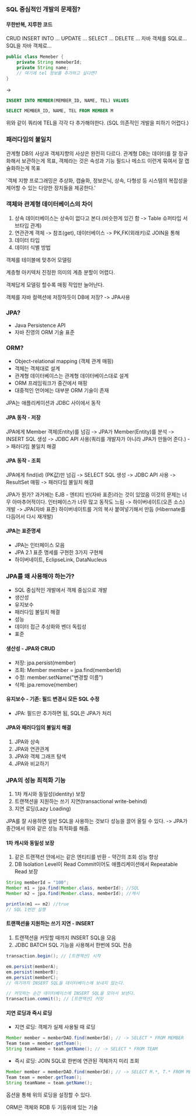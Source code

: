 ### SQL 중심적인 개발의 문제점?

#### 무한반복, 지루한 코드

CRUD
INSERT INTO ...
UPDATE ...
SELECT ...
DELETE ...
자바 객체를 SQL로...
SQL을 자바 객체로...

```java
public class Memeber {
    private String memeberId;
    private String name;
    // 여기에 tel 정보를 추가하고 싶다면?
}
```

->

```sql
INSERT INTO MEMBER(MEMBER_ID, NAME, TEL) VALUES

SELECT MEMBER_ID, NAME, TEL FROM MEMBER M
```

위와 같이 쿼리에 TEL을 각각 다 추가해야한다.
(SQL 의존적인 개발을 피하기 어렵다.)

### 패러다임의 불일치

관계형 DB의 사상과 객체지향의 사상은 완전히 다르다.
관계형 DB는 데이터를 잘 정규화해서 보관하는게 목표,
객체라는 것은 속성과 기능 필드나 메소드 이런게 묶여서 잘 캡슐화하는게 목표

'객체 지향 프로그래밍은 추상화, 캡슐화, 정보은닉, 상속, 다형성 등 시스템의 복잡성을 제어할 수 있는 다양한 장치들을 제공한다.'

### 객체와 관계형 데이터베이스의 차이

1. 상속
   데이터베이스는 상속이 없다고 본다.(비슷한게 있긴 함 -> Table 슈퍼타입 서브타입 관계)
2. 연관관계
   객체 -> 참조(get), 데이터베이스 -> PK,FK(외래키)로 JOIN을 통해
3. 데이터 타입
4. 데이터 식별 방법

객체를 테이블에 맞추어 모델링

계층형 아키텍처
진정한 의미의 계층 분할이 어렵다.

객체답게 모델링 할수록 매핑 작업만 늘어난다.

객체를 자바 컬렉션에 저장하듯이 DB에 저장? -> JPA사용

### JPA?

- Java Persistence API
- 자바 진영의 ORM 기술 표준

### ORM?

- Object-relational mapping (객체 관계 매핑)
- 객체는 객체대로 설계
- 관계형 데이터베이스는 관계형 데이터베이스대로 설계
- ORM 프레임워크가 중간에서 매핑
- 대중적인 언어에는 대부분 ORM 기술이 존재

JPA는 애플리케이션과 JDBC 사이에서 동작

#### JPA 동작 - 저장

JPA에게 Member 객체(Entity)를 넘김
-> JPA가 Member(Entity)를 분석
-> INSERT SQL 생성
-> JDBC API 사용(쿼리를 개발자가 아니라 JPA가 만들어 준다.)
-> 패러다임 불일치 해결

#### JPA 동작 - 조회

JPA에게 find(id) (PK값)만 넘김
-> SELECT SQL 생성
-> JDBC API 사용
-> ResultSet 매핑
-> 패러다임 불일치 해결

JPA가 뭔가?
과거에는 EJB - 엔티티 빈(자바 표준)라는 것이 있었음
이것의 문제는 너무 아마추어적이다. 인터페이스가 너무 많고 동작도 느림
->
하이버네이트(오픈 소스) 개발
->
JPA(자바 표준)
하이버네이트를 거의 복사 붙여넣기해서 만듬
(Hibernate를 다듬어서 다시 재개발)

#### JPA는 표준명세

- JPA는 인터페이스 모음
- JPA 2.1 표준 명세를 구현한 3가지 구현체
- 하이버네이트, EclipseLink, DataNucleus

### JPA를 왜 사용해야 하는가?

- SQL 중심적인 개발에서 객체 중심으로 개발
- 생산성
- 유지보수
- 패러다임 불일치 해결
- 성능
- 데이터 접근 추상화와 벤더 독립성
- 표준

#### 생산성 - JPA와 CRUD

- 저장: jpa.persist(member)
- 조회: Member member = jpa.find(memberId)
- 수정: member.setName("변경할 이름")
- 삭제: jpa.remove(member)

#### 유지보수 - 기존: 필드 변경시 모든 SQL 수정

- JPA: 필드만 추가하면 됨, SQL은 JPA가 처리

#### JPA와 패러다임의 불일치 해결

1. JPA와 상속
2. JPA와 연관관계
3. JPA와 객체 그래프 탐색
4. JPA와 비교하기

### JPA의 성능 최적화 기능

1. 1차 캐시와 동일성(identity) 보장
2. 트랜잭션을 지원하는 쓰기 지연(transactional write-behind)
3. 지연 로딩(Lazy Loading)

JPA를 잘 사용하면 일반 SQL을 사용하는 것보다 성능을 끌어 올릴 수 있다.
-> JPA가 중간에서 위와 같은 성능 최적화를 해줌.

#### 1차 캐시와 동일성 보장

1. 같은 트랜잭션 안에서는 같은 엔티티를 반환 - 약간의 조회 성능 향상
2. DB Isolation Level이 Read Commit이어도 애플리케이션에서 Repeatable Read 보장

```java
String memberId = "100";
Member m1 = jpa.find(Member.class, memberId); //SQL
Member m2 = jpa.find(Member.class, memberId); //캐시

println(m1 == m2) //true
// SQL 1번만 실행
```

#### 트랜잭션을 지원하는 쓰기 지연 - INSERT

1. 트랜잭션을 커밋할 때까지 INSERT SQL을 모음
2. JDBC BATCH SQL 기능을 사용해서 한번에 SQL 전송

```java
transaction.begin(); // [트랜잭션] 시작

em.persist(memberA);
em.persist(memberB);
em.persist(memberC);
// 여기까지 INSERT SQL을 데이터베이스에 보내지 않는다.

// 커밋하는 순간 데이터베이스에 INSERT SQL을 모아서 보낸다.
transaction.commit(); // [트랜잭션] 커밋
```

#### 지연 로딩과 즉시 로딩

- 지연 로딩: 객체가 실제 사용될 때 로딩

```java
Member member = memberDAO.find(memberId); // -> SELECT * FROM MEMBER
Team team = member.getTeam();
String teamName = team.getName(); // -> SELECT * FROM TEAM
```

- 즉시 로딩: JOIN SQL로 한번에 연관된 객체까지 미리 조회

```java
Member member = memberDAO.find(memberId); // -> SELECT M.*, T.* FROM MEMBER JOIN TEAM...
Team team = member.getTeam();
String teamName = team.getName();
```

옵션을 통해 위의 로딩을 설정할 수 있다.

ORM은 객체와 RDB 두 기둥위에 있는 기술
